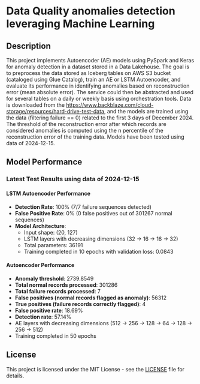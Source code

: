 # Data Quality anomalies detection leveraging Machine Learning 

## Description
This project implements Autoencoder (AE) models using PySpark and Keras for anomaly detection in a dataset stored in a Data Lakehouse. The goal is to preprocess the data stored as Iceberg tables on AWS S3 bucket (cataloged using Glue Catalog), train an AE or LSTM Autoencoder, and evaluate its performance in identifying anomalies based on reconstruction error (mean absolute error).
The service could then be abstracted and used for several tables on a daily or weekly basis using orchestration tools.
Data is downloaded from the https://www.backblaze.com/cloud-storage/resources/hard-drive-test-data, and the models are trained using the data (filtering failure == 0) related to the first 3 days of December 2024. The threshold of the reconstruction error after which records are considered anomalies is computed using the n percentile of the reconstruction error of the training data.
Models have been tested using data of 2024-12-15.

## Model Performance

### Latest Test Results using data of 2024-12-15

#### LSTM Autoencoder Performance
- **Detection Rate**: 100% (7/7 failure sequences detected)
- **False Positive Rate**: 0% (0 false positives out of 301267 normal sequences)
- **Model Architecture**:
  - Input shape: (20, 127)
  - LSTM layers with decreasing dimensions (32 → 16 → 16 → 32)
  - Total parameters: 36191
  - Training completed in 10 epochs with validation loss: 0.0843

#### Autoencoder Performance
- **Anomaly threshold**: 2739.8549
- **Total normal records processed**: 301286
- **Total failure records processed**: 7
- **False positives (normal records flagged as anomaly)**: 56312
- **True positives (failure records correctly flagged)**: 4
- **False positive rate**: 18.69%
- **Detection rate**: 57.14%
- AE layers with decreasing dimensions (512 → 256 → 128 → 64 -> 128 -> 256 -> 512)
- Training completed in 50 epochs



## License
This project is licensed under the MIT License - see the [LICENSE](LICENSE.txt) file for details.